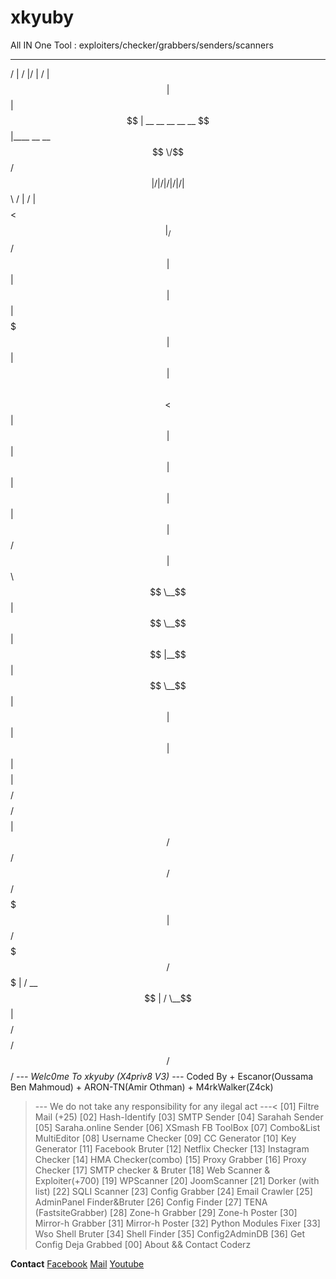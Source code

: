 # xkyuby
All IN One Tool : exploiters/checker/grabbers/senders/scanners
  __    __  __                            __
  /  |  /  |/  |                          /  |
  $$ |  $$ |$$ |   __  __    __  __    __ $$ |____   __    __
  $$  \/$$/ $$ |  /  |/  |  /  |/  |  /  |$$      \ /  |  /  |
   $$  $$<  $$ |_/$$/ $$ |  $$ |$$ |  $$ |$$$$$$$  |$$ |  $$ |
    $$$$  \ $$   $$<  $$ |  $$ |$$ |  $$ |$$ |  $$ |$$ |  $$ |
   $$ /$$  |$$$$$$  \ $$ \__$$ |$$ \__$$ |$$ |__$$ |$$ \__$$ |
  $$ |  $$ |$$ | $$  |$$    $$ |$$    $$/ $$    $$/ $$    $$ |
  $$/   $$/ $$/   $$/  $$$$$$$ | $$$$$$/  $$$$$$$/   $$$$$$$ |
                      /  \__$$ |                    /  \__$$ |
                    $$    $$/                     $$    $$/
                     $$$$$$/                       $$$$$$/
        *--- Welc0me To xkyuby (X4priv8 V3) ---*
        Coded By + Escanor(Oussama Ben Mahmoud)
                 + ARON-TN(Amir Othman)
                 + M4rkWalker(Z4ck)
>--- We do not take any responsibility for any ilegal act ---<
[01] Filtre Mail (+25)         [02] Hash-Identify
[03] SMTP Sender               [04] Sarahah Sender
[05] Saraha.online Sender      [06] XSmash FB ToolBox
[07] Combo&List MultiEditor    [08] Username Checker
[09] CC Generator              [10] Key Generator
[11] Facebook Bruter           [12] Netflix Checker
[13] Instagram Checker         [14] HMA Checker(combo)
[15] Proxy Grabber             [16] Proxy Checker
[17] SMTP checker & Bruter     [18] Web Scanner & Exploiter(+700)
[19] WPScanner                 [20] JoomScanner
[21] Dorker (with list)        [22] SQLI Scanner
[23] Config Grabber            [24] Email Crawler
[25] AdminPanel Finder&Bruter  [26] Config Finder
[27] TENA (FastsiteGrabber)    [28] Zone-h Grabber
[29] Zone-h Poster             [30] Mirror-h Grabber
[31] Mirror-h Poster           [32] Python Modules Fixer
[33] Wso Shell Bruter          [34] Shell Finder
[35] Config2AdminDB            [36] Get Config Deja Grabbed
[00] About && Contact Coderz

**Contact**
<a href="https://facebook.com/meliodas404">Facebook</a>
<a href="mailto:tsuminor@gmail.com">Mail</a>
<a href="https://www.youtube.com/channel/UCiWDN1Awn1ckZrFAodzMvDA">Youtube</a>
